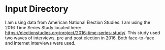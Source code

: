 # Input Directory


I am using data from American National Election Studies. I am using the 2016 Time Series Study located here: https://electionstudies.org/project/2016-time-series-study/. This study used two waves of interviews, pre and post election in 2016. Both face-to-face and internet interviews were used. 